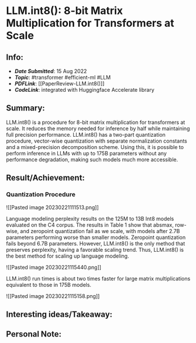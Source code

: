 # LLM.int8(): 8-bit Matrix Multiplication for Transformers at Scale

## Info: 
- ___Date Submitted___:  15 Aug 2022
- ___Topic___: #transformer #efficient-ml #LLM 
- ___PDFLink___: [[PaperReview-LLM.int8()]]
- ___CodeLink___: integrated with Huggingface Accelerate library 

## Summary:  

LLM.int8() is a procedure for 8-bit matrix multiplication for transformers at scale. It reduces the memory needed for inference by half while maintaining full precision performance. LLM.int8() has a two-part quantization procedure, vector-wise quantization with separate normalization constants and a mixed-precision decomposition scheme. Using this, it is possible to perform inference in LLMs with up to 175B parameters without any performance degradation, making such models much more accessible. 

## Result/Achievement:

### Quantization Procedure
![[Pasted image 20230221111513.png]]

Language modeling perplexity results on the 125M to 13B Int8 models evaluated on the C4 corpus. The results in Table 1 show that absmax, row-wise, and zeropoint quantization fail as we scale, with models after 2.7B parameters performing worse than smaller models. Zeropoint quantization fails beyond 6.7B parameters. However, LLM.int8() is the only method that preserves perplexity, having a favorable scaling trend. Thus, LLM.int8() is the best method for scaling up language modeling.

![[Pasted image 20230221115440.png]]

LLM.int8() run times is about two times faster for large matrix multiplications equivalent to those in 175B models.

![[Pasted image 20230221115158.png]]

## Interesting ideas/Takeaway: 



## Personal Note: 


 
